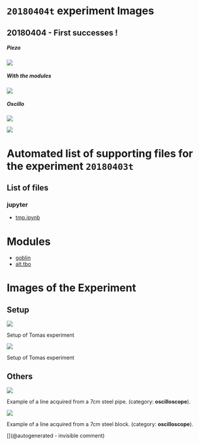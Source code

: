 # `20180404t` experiment Images

## 20180404 - First successes !

##### Piezo

![](/include/community/Tomas/20180403_181642.jpg)

##### With the modules

![](/include/community/Tomas/20180403_181645.jpg)

##### Oscillo

![](/include/community/Tomas/ADS00007.png)

![](/include/community/Tomas/ADS00008.png)




# Automated list of supporting files for the __experiment `20180403t`__

## List of files

### jupyter

* [tmp.ipynb](/tmp.ipynb)





# Modules

* [goblin](/goblin/)
* [alt.tbo](/retired/alt.tbo/)




# Images of the Experiment

## Setup

![](/include/community/Tomas/20180403_181642.jpg)

Setup of Tomas experiment

![](/include/community/Tomas/20180403_181645.jpg)

Setup of Tomas experiment

## Others

![](/include/community/Tomas/ADS00007.png)

Example of a line acquired from a 7cm steel pipe. (category: __oscilloscope__).

![](/include/community/Tomas/ADS00008.png)

Example of a line acquired from a 7cm steel block. (category: __oscilloscope__).










[](@autogenerated - invisible comment)